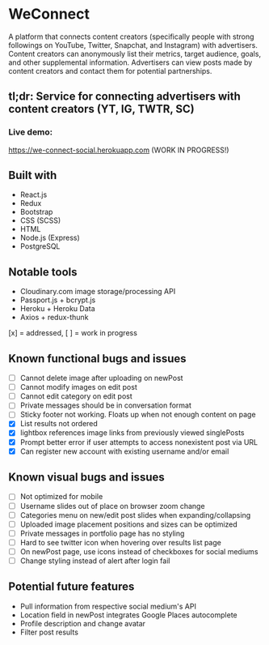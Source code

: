 # WeConnect

A platform that connects content creators
(specifically people with strong followings on YouTube, Twitter, Snapchat, and Instagram) with advertisers.
Content creators can anonymously list their metrics, target audience, goals, and other supplemental information.
Advertisers can view posts made by content creators and contact them for potential partnerships.

## tl;dr: Service for connecting advertisers with content creators (YT, IG, TWTR, SC)

### Live demo: 
<https://we-connect-social.herokuapp.com> (WORK IN PROGRESS!)

## Built with
* React.js
* Redux
* Bootstrap
* CSS (SCSS)
* HTML
* Node.js (Express)
* PostgreSQL

## Notable tools
* Cloudinary.com image storage/processing API
* Passport.js + bcrypt.js
* Heroku + Heroku Data
* Axios + redux-thunk


[x] = addressed, [ ] = work in progress
## Known functional bugs and issues
- [ ] Cannot delete image after uploading on newPost
- [ ] Cannot modify images on edit post
- [ ] Cannot edit category on edit post
- [ ] Private messages should be in conversation format
- [ ] Sticky footer not working. Floats up when not enough content on page
- [x] List results not ordered
- [x] lightbox references image links from previously viewed singlePosts 
- [x] Prompt better error if user attempts to access nonexistent post via URL
- [x] Can register new account with existing username and/or email

## Known visual bugs and issues
- [ ] Not optimized for mobile
- [ ] Username slides out of place on browser zoom change
- [ ] Categories menu on new/edit post slides when expanding/collapsing
- [ ] Uploaded image placement positions and sizes can be optimized
- [ ] Private messages in portfolio page has no styling
- [ ] Hard to see twitter icon when hovering over results list page
- [ ] On newPost page, use icons instead of checkboxes for social mediums
- [ ] Change styling instead of alert after login fail

## Potential future features
* Pull information from respective social medium's API
* Location field in newPost integrates Google Places autocomplete
* Profile description and change avatar
* Filter post results
